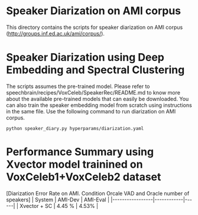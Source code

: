 # Speaker Diarization on AMI corpus
This directory contains the scripts for speaker diarization on AMI corpus (http://groups.inf.ed.ac.uk/ami/corpus/).


# Speaker Diarization using Deep Embedding and Spectral Clustering
The scripts assumes the pre-trained model. Please refer to speechbrain/recipes/VoxCeleb/SpeakerRec/README.md to know more about the available pre-trained models that can easily be downloaded.
You can also train the speaker embedding model from scratch using instructions in the same file. Use the following command to run diarization on AMI corpus.

`python speaker_diary.py hyperparams/diarization.yaml`

# Performance Summary using Xvector model trainined on VoxCeleb1+VoxCeleb2 dataset
[Diarization Error Rate on AMI. Condition Orcale VAD and Oracle number of speakers]
| System          | AMI-Dev    | AMI-Eval |
|-----------------|------------|------|
| Xvector + SC  | 4.45 % | 4.53% |
